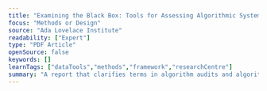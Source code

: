 ```yaml
---
title: "Examining the Black Box: Tools for Assessing Algorithmic Systems"
focus: "Methods or Design"
source: "Ada Lovelace Institute"
readability: ["Expert"]
type: "PDF Article"
openSource: false
keywords: []
learnTags: ["dataTools","methods","framework","researchCentre"]
summary: "A report that clarifies terms in algorithm audits and algorithmic impact assessments, and the current state of research and practice. "
---
```


